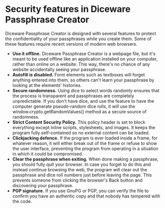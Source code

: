# Security features in Diceware Passphrase Creator
Diceware Passphrase Creator is designed with several features to protect the confidentiality of your passphrases while you create them. Some of these features require recent versions of modern web browsers.
- **Use it offline.** Diceware Passphrase Creator is a webpage file, but it's meant to be used offline like an application installed on your computer, rather than online on a website. This way, there's no chance of any website accidentally seeing your passphrase.
- **Autofill is disabled.** Form elements such as textboxes will forget anything entered into them, so others can't learn your passphrase by looking at the elements' histories.
- **Secure randomness.** Using dice to select words randomly ensures that the process is transparent and passphrases are completely unpredictable. If you don't have dice, and use the feature to have the computer generate pseudo-random dice rolls, it will use the window.crypto.getRandomValues() method as a secure source of randomness.
- **Strict Content Security Policy.** This policy header is set to block everything except inline scripts, stylesheets, and images. It keeps the program fully self-contained so no external content can be loaded.
- **Clickjacking defence.** If the program is ever loaded inside a frame, for whatever reason, it will either break out of the frame or refuse to show the user interface, preventing the program from operating in a situation in which it could be compromised.
- **Clear the passphrase when exiting.** When done making a passphrase, you should fully quit your browser. In case you forget to do this and instead continue browsing the web, the program will clear out the passphrase and dice roll numbers just before leaving the page. This prevents someone from clicking the browser's Back button and discovering your passphrase.
- **PGP signature.** If you use GnuPG or PGP, you can verify the file to confirm you have an authentic copy and that nobody has tampered with the code.

